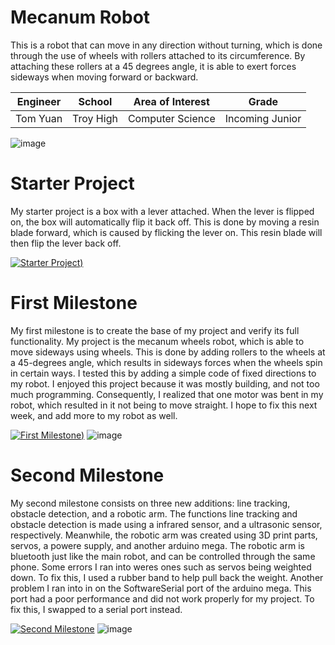 ﻿# Mecanum Robot
This is a robot that can move in any direction without turning, which is done through the use of wheels with rollers attached to its circumference. By attaching these rollers at a 45 degrees angle, it is able to exert forces sideways when moving forward or backward.

| Engineer | School | Area of Interest | Grade |
|:--:|:--:|:--:|:--:|
| Tom Yuan | Troy High | Computer Science | Incoming Junior |

![image](https://user-images.githubusercontent.com/80085373/174336734-d30c865d-36aa-47b0-89e3-2164e1ca4248.png ) 

# Starter Project
My starter project is a box with a lever attached. When the lever is flipped on, the box will automatically flip it back off. This is done by moving a resin blade forward, which is caused by flicking the lever on. This resin blade will then flip the lever back off.

[![Starter Project](![image](https://user-images.githubusercontent.com/80085373/180266735-98564c08-420f-4901-92e6-32b6641f8571.png)))](https://youtu.be/0fxMNs8Zm_U "Starter Project")

# First Milestone
My first milestone is to create the base of my project and verify its full functionality. My project is the mecanum wheels robot, which is able to move sideways using wheels. This is done by adding rollers to the wheels at a 45-degrees angle, which results in sideways forces when the wheels spin in certain ways. I tested this by adding a simple code of fixed directions to my robot. I enjoyed this project because it was mostly building, and not too much programming. Consequently, I realized that one motor was bent in my robot, which resulted in it not being to move straight. I hope to fix this next week, and add more to my robot as well.

[![First Milestone](https://user-images.githubusercontent.com/80085373/175575277-2f0c77f1-6374-4200-8b94-f2d17636273d.png))](https://www.youtube.com/watch?v=q7SMOrZimE8 "First Milestone")
![image](https://user-images.githubusercontent.com/80085373/175994924-6154a887-1acb-48d5-99c0-f0a306819b93.png)
  
# Second Milestone
My second milestone consists on three new additions: line tracking, obstacle detection, and a robotic arm. The functions line tracking and obstacle detection is made using a infrared sensor, and a ultrasonic sensor, respectively. Meanwhile, the robotic arm was created using 3D print parts, servos, a powere supply, and another arduino mega. The robotic arm is bluetooth just like the main robot, and can be controlled through the same phone. Some errors I ran into weres ones such as servos being weighted down. To fix this, I used a rubber band to help pull back the weight. Another problem I ran into in on the SoftwareSerial port of the arduino mega. This port had a poor performance and did not work properly for my project. To fix this, I swapped to a serial port instead.

[![Second Milestone](https://user-images.githubusercontent.com/80085373/179801555-096d7478-7923-4532-a05f-e120397447d4.png)](https://www.youtube.com/watch?v=xqNN-ucvnP4 "Second Milestone")
![image](https://user-images.githubusercontent.com/80085373/179801665-3938e973-83ba-4e00-9279-06df6a92da18.png)



